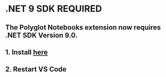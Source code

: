 # .NET 9 SDK **REQUIRED**

## The Polyglot Notebooks extension now requires .NET SDK Version 9.0.

## 1. Install [here](https://dotnet.microsoft.com/en-us/download/dotnet/9.0)
## 2. Restart VS Code
